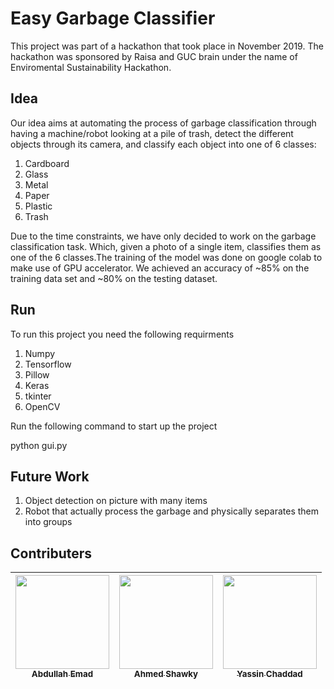 # Easy Garbage Classifier

This project was part of a hackathon that took place in November 2019. The hackathon 
was sponsored by Raisa and GUC brain under the name of Enviromental Sustainability Hackathon.


## Idea 

Our idea aims at automating the process of garbage classification through having a 
machine/robot looking at a pile of trash, detect the different objects through its camera,
and classify each object into one of 6 classes: 

1. Cardboard
2. Glass
3. Metal 
4. Paper
5. Plastic 
6. Trash 

 
Due to the time constraints, we have only decided to work on the garbage classification task. 
Which, given a photo of a single item, classifies them as one of the 6 classes.The training of the model was done on 
google colab to make use of GPU accelerator. We achieved an accuracy of ~85% on the training data set and ~80% on the testing dataset.

## Run 

To run this project you need the following requirments

1. Numpy
2. Tensorflow 
3. Pillow
4. Keras
5. tkinter
6. OpenCV 

Run the following command to start up the project

python gui.py

## Future Work 

1. Object detection on picture with many items 
2. Robot that actually process the garbage and physically separates them into groups

## Contributers 


| [<img src="https://avatars0.githubusercontent.com/u/20978361" width="150px;" height="150px;"/><br /><sub><b>Abdullah Emad</b></sub>](https://github.com/abdullahemad12) | [<img src="https://avatars3.githubusercontent.com/u/20912763" width="150px;" height="150px;"/><br /><sub><b>Ahmed Shawky</b></sub>](https://github.com/Ahmed-ShawkyEgy)| [<img src="https://avatars0.githubusercontent.com/u/40171045" width="150px;" height="150px;"/><br /><sub><b>Yassin Chaddad</b></sub>](https://github.com/yassinchaddad)
| :---: | :---: | :---: | 
